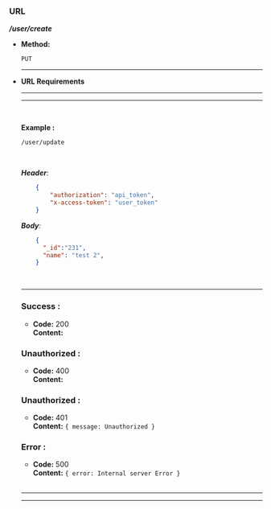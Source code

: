 ### **URL**

  **_/user/create_**

* **Method:**

  `PUT`

    ----
  
*  **URL Requirements**

    ----
    ----
    <br />
 
    **Example :**

   `/user/update`


    <br />

    _**Header**:_

    ```json
        {
            "authorization": "api_token",
            "x-access-token": "user_token"
        }
    ```

    _**Body**:_

    ```json
        {
          "_id":"231",
          "name": "test 2",
        }
    ```


    <br />

    ----

    ### **Success :**

    * **Code:** 200 <br />
      **Content:**

    ### **Unauthorized :**

    * **Code:** 400 <br />
      **Content:**

    ### **Unauthorized :**

    * **Code:** 401 <br />
      **Content:** `{ message: Unauthorized }`
 
    ### **Error :**

    * **Code:** 500 <br />
      **Content:** `{ error: Internal server Error }`

    <br />

    ----
    ----